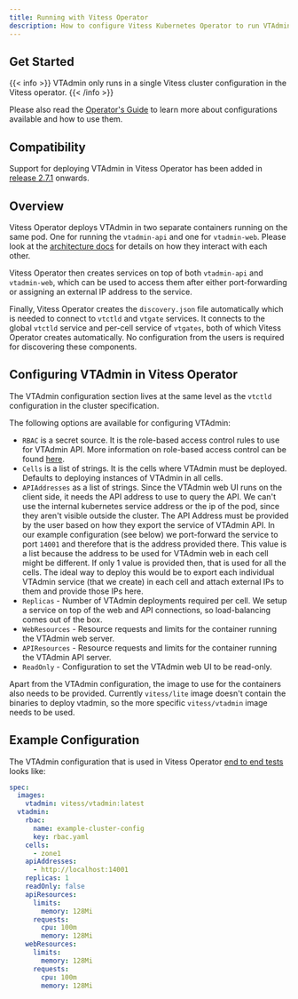 ```yaml
---
title: Running with Vitess Operator
description: How to configure Vitess Kubernetes Operator to run VTAdmin
---
```


## Get Started

{{< info >}}
VTAdmin only runs in a single Vitess cluster configuration in the Vitess operator.
{{< /info >}}

Please also read the [Operator's Guide](../operators_guide) to learn more about configurations available and how to use them.

## Compatibility

Support for deploying VTAdmin in Vitess Operator has been added in [release 2.7.1](https://github.com/planetscale/vitess-operator/releases/tag/v2.7.1) onwards.

## Overview

Vitess Operator deploys VTAdmin in two separate containers running on the same pod. One for running the `vtadmin-api` and one for `vtadmin-web`. Please look at the [architecture docs](../architecture) for details on how they interact with each other.

Vitess Operator then creates services on top of both `vtadmin-api` and `vtadmin-web`, which can be used to access them after either port-forwarding or assigning an external IP address to the service.

Finally, Vitess Operator creates the `discovery.json` file automatically which is needed to connect to `vtctld` and `vtgate` services. It connects to the global `vtctld` service and per-cell service of `vtgates`, both of which Vitess Operator creates automatically. No configuration from the users is required for discovering these components.

## Configuring VTAdmin in Vitess Operator

The VTAdmin configuration section lives at the same level as the `vtctld` configuration in the cluster specification.

The following options are available for configuring VTAdmin:

- `RBAC` is a secret source. It is the role-based access control rules to use for VTAdmin API. More information on role-based access control can be found [here](../role-based-access-control).
- `Cells` is a list of strings. It is the cells where VTAdmin must be deployed. Defaults to deploying instances of VTAdmin in all cells.
- `APIAddresses` as a list of strings. Since the VTAdmin web UI runs on the client side, it needs the API address to use to query the API. We can't use the internal kubernetes service address or the ip of the pod, since they aren't visible outside the cluster. The API Address must be provided by the user based on how they export the service of VTAdmin API. In our example configuration (see below) we port-forward the service to port `14001` and therefore that is the address provided there. This value is a list because the address to be used for VTAdmin web in each cell might be different. If only 1 value is provided then, that is used for all the cells. The ideal way to deploy this would be to export each individual VTAdmin service (that we create) in each cell and attach external IPs to them and provide those IPs here.
- `Replicas` - Number of VTAdmin deployments required per cell. We setup a service on top of the web and API connections, so load-balancing comes out of the box.
- `WebResources` - Resource requests and limits for the container running the VTAdmin web server.
- `APIResources` - Resource requests and limits for the container running the VTAdmin API server.
- `ReadOnly` - Configuration to set the VTAdmin web UI to be read-only.

Apart from the VTAdmin configuration, the image to use for the containers also needs to be provided. Currently `vitess/lite` image doesn't contain the binaries to deploy vtadmin, so the more specific `vitess/vtadmin` image needs to be used.

## Example Configuration

The VTAdmin configuration that is used in Vitess Operator [end to end tests](https://github.com/planetscale/vitess-operator/tree/main/test/endtoend) looks like:

```yaml
spec:
  images:
    vtadmin: vitess/vtadmin:latest
  vtadmin:
    rbac:
      name: example-cluster-config
      key: rbac.yaml
    cells:
      - zone1
    apiAddresses:
      - http://localhost:14001
    replicas: 1
    readOnly: false
    apiResources:
      limits:
        memory: 128Mi
      requests:
        cpu: 100m
        memory: 128Mi
    webResources:
      limits:
        memory: 128Mi
      requests:
        cpu: 100m
        memory: 128Mi
```
